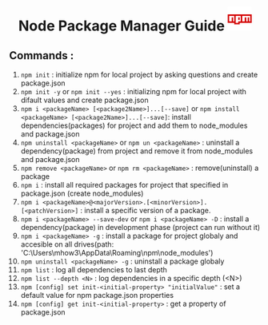 <h1 align="center"> Node Package Manager Guide <img src="./img/icons8-npm-48.png" > </h1>

## Commands :

1. `npm init` : initialize npm for local project by asking questions and create package.json
1. `npm init -y` or `npm init --yes` : initializing npm for local project with difault values and create package.json
1. `npm i <packageName> [<package2Name>]...[--save]` or `npm install <packageName> [<package2Name>]...[--save]`: install dependencies(packages) for project and add them to node_modules and package.json 
1. `npm uninstall <packageName>` or `npm un <packageName>` : uninstall a dependency(package) from project and remove it from node_modules and package.json
1. `npm remove <packageName>` or `npm rm <packageName>` : remove(uninstall) a package
1. `npm i` : install all required packages for project that specified in package.json (create node_modules)
1. `npm i <packageName>@<majorVersion>.[<minorVersion>].[<patchVersion>]` : install a specific version of a package.
1. `npm i <packageName> --save-dev` or `npm i <packageName> -D` : install a dependency(package) in development phase (project can run without it)
1. `npm i <packageName> -g` : install a package for project globaly and accesible on all drives(path: 'C:\Users\mhow3\AppData\Roaming\npm\node_modules')
1. `npm uninstall <packageName> -g` : uninstall a package globaly
1. `npm list` : log all dependencies to last depth
1. `npm list --depth <N>` : log dependencies in a specific depth (\<N>)
1. `npm [config] set init-<initial-property> "initialValue"` : set a default value for npm package.json properties
1. `npm [config] get init-<initial-property>` : get a property of package.json
